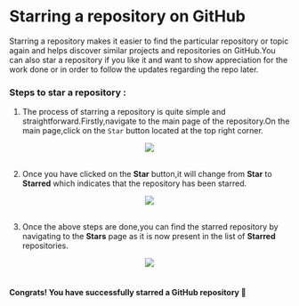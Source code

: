 # Starring a repository on GitHub

Starring a repository makes it easier to find the particular repository or topic again and helps discover similar projects and repositories on GitHub.You can also star a repository if you like it and want to show appreciation for the work done or in order to follow the updates regarding the repo later.

### Steps to star a repository :

1. The process of starring a repository is quite simple and straightforward.Firstly,navigate to the main page of the repository.On the main page,click on the `Star` button located at the top right corner.


<div align="center">
  <img src="https://user-images.githubusercontent.com/102421475/174066901-960f3796-45f1-4d9c-9094-7ae58518f9e4.jpg">
</div>
<br>
  
 
2. Once you have clicked on the **Star** button,it will change from **Star** to **Starred** which indicates that the repository has been starred.
 
 
<div align="center">
  <img src="https://user-images.githubusercontent.com/102421475/174067903-5ca55d47-b370-4633-9791-42916bcfaaa1.jpg">
</div>
<br>


3. Once the above steps are done,you can find the starred repository by navigating to the **Stars** page as it is now present in the list of **Starred** repositories.


<div align="center">
  <img src="https://user-images.githubusercontent.com/102421475/174069387-bb85fd9e-8adc-4ed9-8cab-774297cdd446.jpg">
</div>
<br>


 #### Congrats! You have successfully starred a GitHub repository :confetti_ball:


